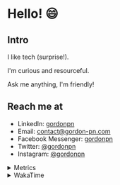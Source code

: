 # Hello! 😄

## Intro

I like tech (surprise!).

I'm curious and resourceful.

Ask me anything, I'm friendly!

## Reach me at

- LinkedIn: [gordonpn](https://www.linkedin.com/in/gordonpn/)
- Email: [contact@gordon-pn.com](mailto:contact@gordon-pn.com)
- Facebook Messenger: [gordonpn](https://www.messenger.com/t/Gordonpn)
- Twitter: [@gordonpn](https://twitter.com/Gordonpn)
- Instagram: [@gordonpn](https://www.instagram.com/gordonpn/)

<details>
  <summary>Metrics</summary>

  <img align="center" src="https://github.com/gordonpn/gordonpn/blob/master/github-metrics.svg" alt="GitHub Metrics">

</details>

<details>
  <summary>WakaTime</summary>

  <!--START_SECTION:waka-->
📊 **This Week I Spent My Time On** 

```text
💬 Programming Languages: 
Java                     7 hrs 59 mins       █████████████████░░░░░░░░   69.97 % 
XML                      2 hrs 50 mins       ██████░░░░░░░░░░░░░░░░░░░   24.83 % 
Makefile                 20 mins             █░░░░░░░░░░░░░░░░░░░░░░░░   03.00 % 
Brazil Dependency Config 13 mins             ░░░░░░░░░░░░░░░░░░░░░░░░░   01.95 % 
GitIgnore file           1 min               ░░░░░░░░░░░░░░░░░░░░░░░░░   00.24 % 

🔥 Editors: 
IntelliJ IDEA            11 hrs 25 mins      █████████████████████████   100.00 % 
```


 Last Updated on 14/10/2024 16:25:48 UTC
<!--END_SECTION:waka-->
</details>
